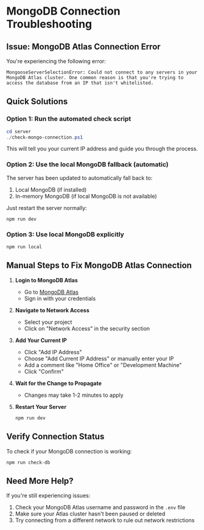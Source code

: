 # MongoDB Connection Troubleshooting

## Issue: MongoDB Atlas Connection Error

You're experiencing the following error:
```
MongooseServerSelectionError: Could not connect to any servers in your MongoDB Atlas cluster. One common reason is that you're trying to access the database from an IP that isn't whitelisted.
```

## Quick Solutions

### Option 1: Run the automated check script
```powershell
cd server
./check-mongo-connection.ps1
```
This will tell you your current IP address and guide you through the process.

### Option 2: Use the local MongoDB fallback (automatic)
The server has been updated to automatically fall back to:
1. Local MongoDB (if installed) 
2. In-memory MongoDB (if local MongoDB is not available)

Just restart the server normally:
```
npm run dev
```

### Option 3: Use local MongoDB explicitly 
```
npm run local
```

## Manual Steps to Fix MongoDB Atlas Connection

1. **Login to MongoDB Atlas**
   - Go to [MongoDB Atlas](https://cloud.mongodb.com)
   - Sign in with your credentials

2. **Navigate to Network Access**
   - Select your project
   - Click on "Network Access" in the security section

3. **Add Your Current IP**
   - Click "Add IP Address"
   - Choose "Add Current IP Address" or manually enter your IP
   - Add a comment like "Home Office" or "Development Machine"
   - Click "Confirm"

4. **Wait for the Change to Propagate**
   - Changes may take 1-2 minutes to apply

5. **Restart Your Server**
   ```
   npm run dev
   ```

## Verify Connection Status
To check if your MongoDB connection is working:
```
npm run check-db
```

## Need More Help?
If you're still experiencing issues:
1. Check your MongoDB Atlas username and password in the `.env` file
2. Make sure your Atlas cluster hasn't been paused or deleted
3. Try connecting from a different network to rule out network restrictions